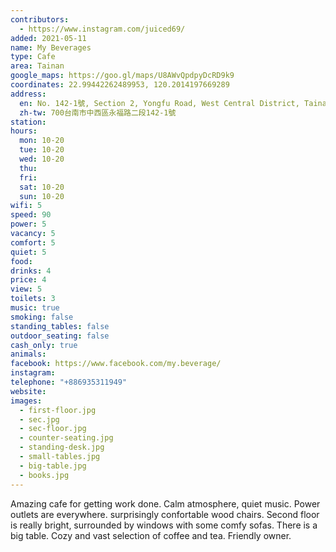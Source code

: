 ```yaml
---
contributors:
  - https://www.instagram.com/juiced69/
added: 2021-05-11
name: My Beverages
type: Cafe
area: Tainan
google_maps: https://goo.gl/maps/U8AWvQpdpyDcRD9k9
coordinates: 22.99442262489953, 120.2014197669289
address:
  en: No. 142-1號, Section 2, Yongfu Road, West Central District, Tainan City, 700
  zh-tw: 700台南市中西區永福路二段142-1號
station: 
hours:
  mon: 10-20
  tue: 10-20
  wed: 10-20
  thu: 
  fri: 
  sat: 10-20
  sun: 10-20
wifi: 5
speed: 90
power: 5
vacancy: 5
comfort: 5
quiet: 5
food:
drinks: 4
price: 4
view: 5
toilets: 3
music: true
smoking: false
standing_tables: false
outdoor_seating: false
cash_only: true
animals:
facebook: https://www.facebook.com/my.beverage/
instagram: 
telephone: "+886935311949"
website:
images: 
  - first-floor.jpg
  - sec.jpg
  - sec-floor.jpg
  - counter-seating.jpg
  - standing-desk.jpg
  - small-tables.jpg
  - big-table.jpg
  - books.jpg
---
```


Amazing cafe for getting work done. Calm atmosphere, quiet music. Power outlets are everywhere. surprisingly confortable wood chairs. Second floor is really bright, surrounded by windows with some comfy sofas. There is a big table.  Cozy and vast selection of coffee and tea. Friendly owner. 